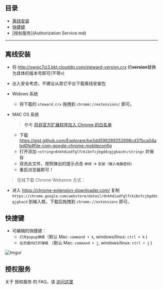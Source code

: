 目录
---
- [离线安装](#离线安装)
- [快捷键](#快捷键)
- [授权服务](Authorization Service.md)

***

离线安装
---

- 将 http://owsjc7iz3.bkt.clouddn.com/steward-version.crx 的**version**替换为具体的版本号即可(不带v)
- 出入安全考虑，不建议从其它平台下载离线安装包


- Widows 系统
  - 将下载的 `steward.crx` 拖拽到  `chrome://extensions/` 即可。

- MAC OS 系统
  > 参考 [将非官方扩展程序加入 Chrome 的白名单](https://hencolle.com/2016/10/16/baidu_exporter/)
  - 下载 https://gist.github.com/Explorare/be3dd598289252698cd37bca04abd0fe#file-com-google-chrome-mobileconfig
  - 打开添加 `<string>dnkhdiodfglfckibnfcjbgddcgjgkacd</string>` 并保存
  - 双击此文件，按照弹出的提示点击 `继续` → `安装（输入电脑密码）`
  - 重启浏览器即可！

> 在线下载 Chrome Webstore 方式：
- 进入 https://chrome-extension-downloader.com/ 复制 `https://chrome.google.com/webstore/detail/dnkhdiodfglfckibnfcjbgddcgjgkacd` 到输入框，下载后拖拽到 `chrome://extensions` 即可。

快捷键
---
- 可编辑的快捷键：
   - `打开popup弹框`（默认 Mac: `command + k`, windows/linux: `ctrl + k` )
   - `在页面内打开弹框` （默认 Mac: `command + j`, windows/linux: `ctrl + j` )

![Imgur](https://i.imgur.com/RQBJZu9.png)

授权服务
---
关于 授权服务 的 FAQ，请 [访问这里](FAQ.md)
